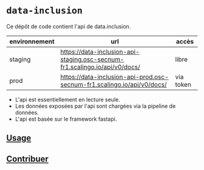 # `data-inclusion`

Ce dépôt de code contient l'api de data.inclusion.

| environnement | url                                                                        | accès     |
| ------------- | -------------------------------------------------------------------------- | --------- |
| staging       | https://data-inclusion-api-staging.osc-secnum-fr1.scalingo.io/api/v0/docs/ | libre     |
| prod          | https://data-inclusion-api-prod.osc-secnum-fr1.scalingo.io/api/v0/docs/    | via token |


* L'api est essentiellement en lecture seule.
* Les données exposées par l'api sont chargées via la pipeline de données.
* L'api est basée sur le framework fastapi.

## [Usage](USAGE.md)

## [Contribuer](CONTRIBUTING.md)
